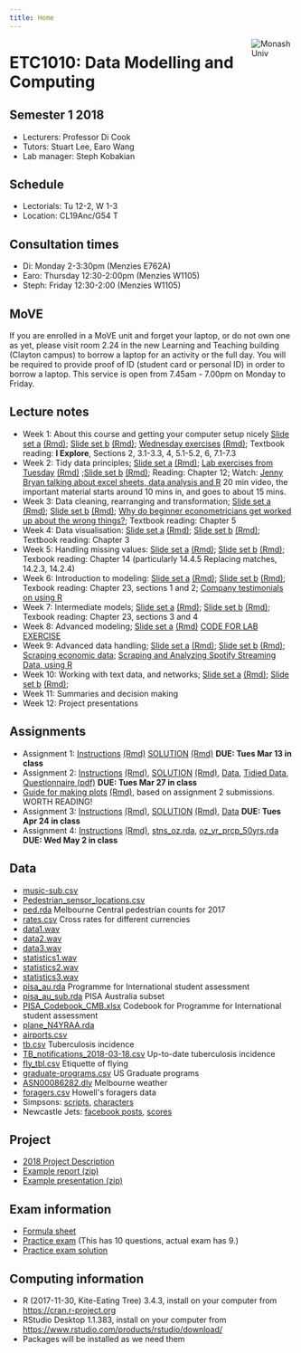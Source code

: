 ```yaml
---
title: Home
---
```


[<img src="img/M.png" style="max-width:15%;min-width:40px;float:right;" alt="Monash Univ" />](https://monash.edu)

# ETC1010: Data Modelling and Computing

## Semester 1 2018

- Lecturers: Professor Di Cook 
- Tutors: Stuart Lee, Earo Wang
- Lab manager: Steph Kobakian

## Schedule

- Lectorials: Tu 12-2, W 1-3 
- Location: CL19Anc/G54 T

## Consultation times

- Di: Monday 2-3:30pm (Menzies E762A)
- Earo: Thursday 12:30-2:00pm (Menzies W1105)
- Steph: Friday 12:30-2:00 (Menzies W1105)

## MoVE

If you are enrolled in a MoVE unit and forget your laptop, or do not own one as yet, please visit room 2.24 in the new Learning and Teaching building (Clayton campus) to borrow a laptop for an activity or the full day. You will be required to provide proof of ID (student card or personal ID) in order to borrow a laptop. This service is open from 7.45am - 7.00pm on Monday to Friday.

## Lecture notes

- Week 1: About this course and getting your computer setup nicely [Slide set a](https://ebsmonash.shinyapps.io/lecture1a_intro/) [(Rmd)](lectures/lecture1a/lecture1a_intro.Rmd); [Slide set b](https://ebsmonash.shinyapps.io/lecture1b_intro/) [(Rmd)](lectures/lecture1b/lecture1b_intro.Rmd); [Wednesday exercises](https://ebsmonash.shinyapps.io/lecture1c_intro/) [(Rmd)](lectures/lecture1c/lecture1c_intro.Rmd); Textbook reading: __I Explore__, Sections 2, 3.1-3.3, 4, 5.1-5.2, 6, 7.1-7.3
- Week 2: Tidy data principles; [Slide set a](https://ebsmonash.shinyapps.io/lecture2a_tidydata/) [(Rmd)](lectures/lecture2a/lecture2a_tidydata.Rmd); [Lab exercises from Tuesday](lectures/Lab_exercises_week-2.html) [(Rmd)](lectures/Lab_exercises_week-2.Rmd) ;[Slide set b](https://ebsmonash.shinyapps.io/lecture2b_tidydata/) [(Rmd)](lectures/lecture2b/lecture2b_tidydata.Rmd); Reading: Chapter 12; Watch: [Jenny Bryan talking about excel sheets, data analysis and R](https://channel9.msdn.com/Events/useR-international-R-User-conference/useR2016/jailbreakr-Get-out-of-Excel-free) 20 min video, the important material starts around 10 mins in, and goes to about 15 mins.
- Week 3: Data cleaning, rearranging and transformation; [Slide set a](https://ebsmonash.shinyapps.io/lecture3a_wrangling/) [(Rmd)](lectures/lecture3a/lecture3a_wrangling.Rmd); [Slide set b](https://ebsmonash.shinyapps.io/lecture3b_wrangling/) [(Rmd)](lectures/lecture3b/lecture3b_wrangling.Rmd); [Why do beginner econometricians get worked up about the wrong things?](http://worthwhile.typepad.com/worthwhile_canadian_initi/2014/03/why-do-people-get-so-worked-about-linear-probability-models.html); Textbook reading: Chapter 5
- Week 4: Data visualisation: [Slide set a](https://ebsmonash.shinyapps.io/lecture4a_visualisation/) [(Rmd)](lectures/lecture4a/lecture4a_visualisation.Rmd); [Slide set b](https://ebsmonash.shinyapps.io/lecture4b_visualisation/) [(Rmd)](lectures/lecture4b/lecture4b_visualisation.Rmd); Textbook reading: Chapter 3
- Week 5: Handling missing values: [Slide set a](https://ebsmonash.shinyapps.io/lecture5a_missings/) [(Rmd)](lectures/lecture5a/lecture5a_missings.Rmd); [Slide set b](https://ebsmonash.shinyapps.io/lecture5b_recap/) [(Rmd)](lectures/lecture5b/lecture5b_recap.Rmd); Texbook reading: Chapter 14 (particularly 14.4.5 Replacing matches, 14.2.3, 14.2.4)
- Week 6: Introduction to modeling: [Slide set a](https://ebsmonash.shinyapps.io/lecture6a_models/) [(Rmd)](lectures/lecture6a/lecture6a_models.Rmd); [Slide set b](https://ebsmonash.shinyapps.io/lecture6b_models/) [(Rmd)](lectures/lecture6b/lecture6b_models.Rmd); Texbook reading: Chapter 23, sections 1 and 2; [Company testimonials on using R](https://github.com/ThinkR-open/companies-using-r)
- Week 7: Intermediate models; [Slide set a](https://ebsmonash.shinyapps.io/lecture7a_models/) [(Rmd)](lectures/lecture7a/lecture7a_models.Rmd); [Slide set b](https://ebsmonash.shinyapps.io/lecture7b_models/) [(Rmd)](lectures/lecture7b/lecture7b_models.Rmd); Texbook reading: Chapter 23, sections 3 and 4
- Week 8: Advanced modeling; [Slide set a](https://ebsmonash.shinyapps.io/lecture8a_models/) [(Rmd)](lectures/lecture8a/lecture8a_models.Rmd) [CODE FOR LAB EXERCISE](lectures/lecture8a/lab_exercise_week8a.R)
- Week 9: Advanced data handling; [Slide set a](https://ebsmonash.shinyapps.io/lecture9a_adv_data/) [(Rmd)](lectures/lecture9a/lecture9a_adv_data.Rmd); [Slide set b](https://ebsmonash.shinyapps.io/lecture9b_adv_data/) [(Rmd)](lectures/lecture9b/lecture9b_adv_data.Rmd); [Scraping economic data](https://uninformedpriors.org/posts/using-purrr-to-wrangle-and-clean-economic-data/); [Scraping and Analyzing Spotify Streaming Data, using R](https://ramirobentes.netlify.com/post/scraping-and-analyzing-spotify-streaming-data-using-r/)
- Week 10: Working with text data, and networks; [Slide set a](https://ebsmonash.shinyapps.io/lecture10a_text/) [(Rmd)](lectures/lecture10a/lecture10a_text.Rmd); [Slide set b](https://ebsmonash.shinyapps.io/lecture10b_networks/) [(Rmd)](lectures/lecture10b/lecture10b_networks.Rmd);
- Week 11: Summaries and decision making
- Week 12: Project presentations

## Assignments

- Assignment 1: [Instructions](assignments/assignment1.html) [(Rmd)](assignments/assignment1.Rmd) [SOLUTION](assignments/assignment1_solution.html) [(Rmd)](assignments/assignment1_solution.Rmd) **DUE: Tues Mar 13 in class**
- Assignment 2: [Instructions](assignments/assignment2.html) [(Rmd)](assignments/assignment2.Rmd), [SOLUTION](assignments/assignment2_solution.html) [(Rmd)](assignments/assignment2_solution.Rmd),  [Data](assignments/data/survey.csv), [Tidied Data](assignments/data/survey_tidy.csv), [Questionnaire (pdf)](assignments/class_survey.pdf)  **DUE: Tues Mar 27 in class**
- [Guide for making plots](assignments/assign2_blog.html) [(Rmd)](assignments/assign2_blog.Rmd), based on assignment 2 submissions. WORTH READING!
- Assignment 3: [Instructions](assignments/assignment3.html) [(Rmd)](assignments/assignment3.Rmd), [SOLUTION](assignments/assignment3_solution.html) [(Rmd)](assignments/assignment3_solution.Rmd), [Data](assignments/data/Melbourne_housing_FULL.csv) **DUE: Tues Apr 24 in class**
- Assignment 4: [Instructions](assignments/assignment4.html) [(Rmd)](assignments/assignment4.Rmd), [stns_oz.rda](assignments/data/stns_oz.rda), [oz_yr_prcp_50yrs.rda](assignments/data/oz_yr_prcp_50yrs.rda) **DUE: Wed May 2 in class**

<!--
- [Peer evaluation assignments](assignments/assignment3_marking.csv) This is the team's assignment that you should evaluate, on reproducing and explanations. Enter your feedback in the "Assignment 2 peer evaluation" on ED. 
- You can download the Rmd and html for your evaluation here:
    - 5T: [Rmd](assignments/assignment3_submissions/5T/5T.Rmd) [html](assignments/assignment3_submissions/5T/5T.html)
    - BBCS: [Rmd](assignments/assignment3_submissions/BBCS/BBCS.Rmd) [html](assignments/assignment3_submissions/BBCS/BBCS.html)
    - Black_4: [Rmd](assignments/assignment3_submissions/Black 4/Black 4.Rmd) [html](assignments/assignment3_submissions/Black 4/Black 4.html)
    - CJ: [Rmd](assignments/assignment3_submissions/CJ/CJ.Rmd) [html](assignments/assignment3_submissions/CJ/CJ.html)
    - Data Lads: [Rmd](assignments/assignment3_submissions/Data Lads/Data Lads.Rmd) [html](assignments/assignment3_submissions/Data Lads/Data Lads.html)
    - DQ: [Rmd](assignments/assignment3_submissions/DQ/DQ.Rmd) [html](assignments/assignment3_submissions/DQ/DQ.html)
    - ETC1010: [Rmd](assignments/assignment3_submissions/ETC1010/ETC1010.Rmd) [html](assignments/assignment3_submissions/ETC1010/ETC1010.html)
    - Group One: [Rmd](assignments/assignment3_submissions/Group-One/Group-One.Rmd) [html](assignments/assignment3_submissions/Group-One/Group-One.html)
    - Group1: [Rmd](assignments/assignment3_submissions/Group1/Group1.Rmd)
    - Group2: [Rmd](assignments/assignment3_submissions/Group2/Group2.Rmd) [html](assignments/assignment3_submissions/Group2/Group2.html)
    - Group5: [Rmd](assignments/assignment3_submissions/Group5/Group5.Rmd) [html](assignments/assignment3_submissions/Group5/Group5.html)
    - GuangZongYaoZu: [Rmd](assignments/assignment3_submissions/GuangZongYaoZu/GuangZongYaoZu.Rmd) [html](assignments/assignment3_submissions/GuangZongYaoZu/GuangZongYaoZu.html)
    - HDgroup: [Rmd](assignments/assignment3_submissions/HDgroup/HDgroup.Rmd) [html](assignments/assignment3_submissions/HDgroup/HDgroup.html)
   - KatTim: [Rmd](assignments/assignment3_submissions/KatTim/KatTim.Rmd) [html](assignments/assignment3_submissions/KatTim/KatTim.html)
    - LSE: [Rmd](assignments/assignment3_submissions/LSE/LSE.Rmd) [html](assignments/assignment3_submissions/LSE/LSE.html)
    - NMS2: [Rmd](assignments/assignment3_submissions/NMS2/NMS2.Rmd) [html](assignments/assignment3_submissions/NMS2/NMS2.html)
    - OTN: [Rmd](assignments/assignment3_submissions/OTN/OTN.Rmd) [html](assignments/assignment3_submissions/OTN/OTN.html)
    - Raymond & Co: [Rmd](assignments/assignment3_submissions/Raymond & Co/Raymond & Co.Rmd) [html](assignments/assignment3_submissions/Raymond & Co/Raymond & Co.html)
    - The_Ems: [Rmd](assignments/assignment3_submissions/The_Ems/The_Ems.Rmd) [html](assignments/assignment3_submissions/The_Ems/The_Ems.html)
    - The Markdown Mates: [Rmd](assignments/assignment3_submissions/Markdown-Mates/Markdown-Mates.Rmd) [html](assignments/assignment3_submissions/Markdown-Mates/Markdown-Mates.html)
    - The_pirates: [Rmd](assignments/assignment3_submissions/The_pirates/The_pirates.Rmd) [html](assignments/assignment3_submissions/The_pirates/The_pirates.html)
    - YES: [Rmd](assignments/assignment3_submissions/YES/YES.Rmd) [html](assignments/assignment3_submissions/YES/YES.html)
-->

## Data 

- [music-sub.csv](http://dmac.netlify.com/lectures/data/music-sub.csv)
- [Pedestrian_sensor_locations.csv](http://dmac.netlify.com/lectures/data/Pedestrian_sensor_locations.csv)
- [ped.rda](http://dmac.netlify.com/lectures/data/ped.rda) Melbourne Central pedestrian counts for 2017
- [rates.csv](http://dmac.netlify.com/lectures/data/rates.csv) Cross rates for different currencies
- [data1.wav](http://dmac.netlify.com/lectures/data/data1.wav)
- [data2.wav](http://dmac.netlify.com/lectures/data/data2.wav)
- [data3.wav](http://dmac.netlify.com/lectures/data/data3.wav)
- [statistics1.wav](http://dmac.netlify.com/lectures/data/statistics1.wav)
- [statistics2.wav](http://dmac.netlify.com/lectures/data/statistics2.wav)
- [statistics3.wav](http://dmac.netlify.com/lectures/data/statistics3.wav)
- [pisa_au.rda](http://dmac.netlify.com/lectures/data/pisa_au.rda) Programme for International student assessment
- [pisa_au_sub.rda](http://dmac.netlify.com/lectures/lecture7a/data/pisa_au_sub.rda) PISA Australia subset
- [PISA_Codebook_CMB.xlsx](http://dmac.netlify.com/lectures/data/PISA_Codebook_CMB.xlsx) Codebook for Programme for International student assessment
- [plane_N4YRAA.rda](http://dmac.netlify.com/lectures/data/plane_N4YRAA.rda)
- [airports.csv](http://dmac.netlify.com/lectures/data/airports.csv)
- [tb.csv](http://dmac.netlify.com/lectures/data/tb.csv) Tuberculosis incidence
- [TB_notifications_2018-03-18.csv](http://dmac.netlify.com/lectures/data/TB_notifications_2018-03-18.csv) Up-to-date tuberculosis incidence
- [fly_tbl.csv](http://dmac.netlify.com/lectures/data/fly_tbl.csv) Etiquette of flying
- [graduate-programs.csv](http://dmac.netlify.com/lectures/data/graduate-programs.csv) US Graduate programs 
- [ASN00086282.dly](http://dmac.netlify.com/lectures/data/ASN00086282.dly) Melbourne weather
- [foragers.csv](http://dmac.netlify.com/lectures/data/foragers.csv) Howell's foragers data
- Simpsons: [scripts](http://dmac.netlify.com/lectures/data/simpsons_script_lines.csv), [characters](http://dmac.netlify.com/lectures/data/simpsons_characters.csv)
- Newcastle Jets: [facebook posts](http://dmac.netlify.com/lectures/data/ncj_posts.rda), [scores](http://dmac.netlify.com/lectures/data/ncj.csv)


## Project

- [2018 Project Description](project/project-ETC1010.pdf)
- [Example report (zip)](project/examples/report.zip)
- [Example presentation (zip)](project/examples/presentation.zip)

## Exam information

- [Formula sheet](lectures/ETC1010_FORMULA_SHEET.pdf)
- [Practice exam](exam/practice_exam2017.pdf) (This has 10 questions, actual exam has 9.)
- [Practice exam solution](exam/practice_exam2017_solution.pdf)

## Computing information

- R (2017-11-30, Kite-Eating Tree) 3.4.3, install on your computer from https://cran.r-project.org
- RStudio Desktop 1.1.383, install on your computer from https://www.rstudio.com/products/rstudio/download/
- Packages will be installed as we need them
